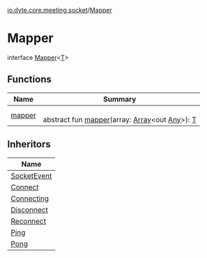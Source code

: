 [io.dyte.core.meeting.socket](../index.md)/[Mapper](index.md)

# Mapper


interface [Mapper](index.md)&lt;[T](index.md)&gt;

## Functions

| Name | Summary |
|---|---|
| [mapper](mapper.md) | <br/>abstract fun [mapper](mapper.md)(array: [Array](https://kotlinlang.org/api/latest/jvm/stdlib/kotlin/-array/index.html)&lt;out [Any](https://kotlinlang.org/api/latest/jvm/stdlib/kotlin/-any/index.html)&gt;): [T](index.md) |

## Inheritors

| Name |
|---|
| [SocketEvent](../-socket-event/index.md) |
| [Connect](../-socket-event/-connect/index.md) |
| [Connecting](../-socket-event/-connecting/index.md) |
| [Disconnect](../-socket-event/-disconnect/index.md) |
| [Reconnect](../-socket-event/-reconnect/index.md) |
| [Ping](../-socket-event/-ping/index.md) |
| [Pong](../-socket-event/-pong/index.md) |
